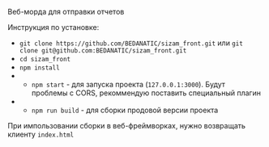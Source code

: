 Веб-морда для отправки отчетов

Инструкция по установке:
- `git clone https://github.com/BEDANATIC/sizam_front.git` или `git clone git@github.com:BEDANATIC/sizam_front.git`
- `cd sizam_front`
- `npm install`
- - `npm start` - для запуска проекта (`127.0.0.1:3000`). Будут проблемы с CORS, рекоммендую поставить специальный плагин
- - `npm run build` - для сборки продовой версии проекта

При импользовании сборки в веб-фреймворках, нужно возвращать клиенту `index.html`
